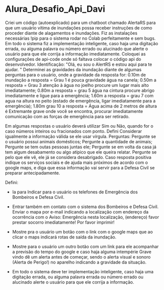 # Alura_Desafio_Api_Davi


Criei um código  (autoexplicado) para um chatboot chamado AlertaRS para que um usuário vítima de inundações possa receber instruções de como proceder diante de alagamentos e inundações.
Fiz as instalações necessárias !pip para o sistema rodar no Colab perfeitamente e sem bugs.
Em todo o sistema fiz a implementação inteligente, caso haja uma digitação errada, ou alguma palavra ou número errado ou alucinado que alerte o usuário para que ele corrija a informação imediatamente.
Coloquei as configurações de api-code onde só faltava colocar o código api do desenvolvedor.
Identificação: "Olá, eu sou o AlertRS e estou aqui para te ajudar. "
Determinei as gravidades da inundação diante de algumas perguntas para o usuário, onde a gravidade da resposta for: 
0.10m de inundação a resposta = Grau 1 é pouca gravidade água na canela;
0.50m  a resposta = Grau 3 atenção à água no joelho procure um lugar mais alto imediatamente;
0.80m a resposta = grau 5 água na cintura procure abrigo imediatamente e ligue para a emergência;
1.60m a resposta = grau 7 com agua na altura no peito (estado de emergência, ligar imediatamente para a emergência);
1.80m grau 10 a resposta = Água acima de 2 metros de altura é Extremante grave  onde você  se encontra, procurar imediatamente comunicação com as forças de emergência para ser retirado.

Em algumas respostas o usuário deverá utilizar Sim ou Não, quando for o caso números inteiros ou fracionados com ponto. Defini Considerar igualmente a informação válida se ele usar vírgula.
Perguntas:
Pergunte se o usuário possui animais domésticos;
Pergunte a quantidade de animais;
Pergunte se tem outas pessoas juntas ele;
Pergunte se em volta da casa já tem algum desabamento ou algo atípico que ele queira relatar. 
Pergunte se pelo que ele vê, ele já se considera desabrigado. Caso resposta positiva indique os serviços sociais e de ajuda mais próximos de acordo com o google maps, e diga que essa informação vai servir para a Defesa Civil se preparar antecipadamente.

Defini: 
- Ia para Indicar para o usuário os telefones de Emergência dos Bombeiros e Defesa Civil. 

- Entrar também em contato com o sistema dos Bombeiros e Defesa Civil. Enviar o mapa por e-mail indicando a localização com endereço da ocorrência com o Aviso: Emergência nesta localização, (endereço) favor prestar socorro imediatamente! Por favor imprimir!

- Mostre pra o usuário um botão com o link com o google maps que ao clicar  o maps indicará rotas de saída da inundação. 

- Mostre para o usuário um outro botão com um link para ele acompanhar a previsão do tempo do google e caso haja alguma intempérie Grave vindo dê um alerta antes de começar, sendo o alerta visual e sonoro (Alerta de Perigo!) no aparelho indicando a gravidade da situação.
 

- Em todo o sistema deve ter implementação inteligente, caso haja uma digitação errada, ou alguma palavra errada ou número errado ou alucinado alerte o usuário para que ele corrija a informação.
